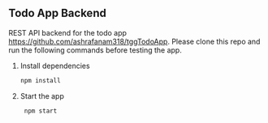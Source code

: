 ## Todo App Backend
REST API backend for the todo app https://github.com/ashrafanam318/tggTodoApp. Please clone this repo and run the following commands before testing the app. 

1. Install dependencies

   ```bash
   npm install
   ```

2. Start the app

   ```bash
    npm start
   ```
